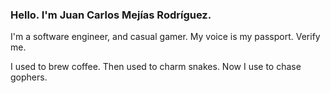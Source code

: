 ### Hello. I'm Juan Carlos Mejías Rodríguez.

I'm a software engineer, and casual gamer. My voice is my passport. Verify me.

I used to brew coffee. Then used to charm snakes. Now I use to chase gophers.
